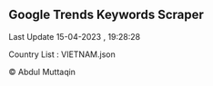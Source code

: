 

## Google Trends Keywords Scraper 
 
Last Update 15-04-2023 , 19:28:28

Country List :
VIETNAM.json



© Abdul Muttaqin 
